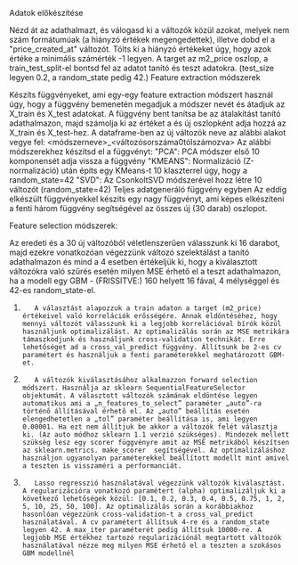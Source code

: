 Adatok előkészítése

Nézd át az adathalmazt, és válogasd ki a változók közül azokat, melyek nem szám formátumúak (a hiányzó értékek megengedettek), illetve dobd el a "price_created_at" változót.
Tölts ki a hiányzó értékeket úgy, hogy azok értéke a minimális számérték -1 legyen.
A target az m2_price oszlop, a train_test_split-el bontsd fel az adatot tanító és teszt adatokra. (test_size legyen 0.2, a random_state pedig 42.)
Feature extraction módszerek

Készíts függvényeket, ami egy-egy feature extraction módszert használ úgy, hogy a függvény bemenetén megadjuk a módszer nevét és átadjuk az X_train és X_test adatokat. A függvény bent tanítsa be az átalakítást tanító adathalmazon, majd számolja ki az értéket a és új oszlopként adja hozzá az X_train és X_test-hez. A dataframe-ben az új változók neve az alábbi alakot vegye fel: <módszerneve>_<változósorszáma0tólszámozva>
Az alábbi módszerekhez készítsd el a függvényt:
"PCA": PCA módszer első 10 komponensét adja vissza a függvény
"KMEANS": Normalizáció (Z-normalizáció) után építs egy KMeans-t 10 klaszterrel úgy, hogy a random_state=42
"SVD": Az CsonkoltSVD módszerével hozz létre 10 változót (random_state=42)
Teljes adatgeneráló függvény egyben
Az eddig elkészült függvényekkel készíts egy nagy függvényt, ami képes elkészíteni a fenti három függvény segítségével az összes új (30 darab) oszlopot. 

Feature selection módszerek:

Az eredeti és a 30 új változóból véletlenszerűen válasszunk ki 16 darabot, majd ezekre vonatkozóan végezzünk változó szelektálást a tanító adathalmazon és mind a 4 esetben értékeljük ki, hogy a kiválasztott változókra való szűrés esetén milyen MSE érhető el a teszt adathalmazon, ha a modell egy GBM - (FRISSITVE:) 160 helyett 16 fával, 4 mélységgel és 42-es random_state-el.

1.        A választást alapozzuk a train adaton a target (m2_price) értékeivel való korrelációk erősségére. Annak eldöntéséhez, hogy mennyi változót válasszunk ki a legjobb korrelációval bírók közül használjunk optimalizálást. Az optimalizálás során az MSE metrikára támaszkodjunk és használjunk cross-validation technikát. Erre lehetőséget ad a cross_val_predict függvény. Állítsunk be 2-es cv paramétert és használjuk a fenti paraméterekkel meghatározott GBM-et.

2.        A változók kiválasztásához alkalmazzon forward selection módszert. Használja az sklearn SequentialFeatureSelector objektumát. A választott változók számának eldöntése legyen automatikus ami a „n_features_to_select” paraméter „auto”-ra történő állításával érhető el. Az „auto” beállítás esetén elengedhetetlen a „tol” paraméter beállítása is, ami legyen 0.00001. Ha ezt nem állítjuk be akkor a változók felét választja ki. (Az auto módhoz sklearn 1.1 verzió szükséges). Mindezek mellett szükség lesz egy scorer függvényre amit az MSE metrikából készítsen az sklearn.metrics. make_scorer  segítségével. Az optimalizáláshoz használjon ugyanolyan paraméterekkel beállított modellt mint amivel a teszten is visszaméri a performanciát.

3.        Lasso regresszió használatával végezzünk változók kiválasztást. A regularizációra vonatkozó paramétert (alpha) optimalizáljuk ki a következő lehetőségek közül: [0.1, 0.2, 0.3, 0.4, 0.5, 0.75, 1, 2, 5, 10, 25, 50, 100]. Az optimalizálás során a korábbiakhoz hasonlóan végezzünk cross-validation-t a cross_val_predict használatával. A cv paramétert állítsuk 4-re és a random_state legyen 42. A max_iter paraméterét pedig állítsuk 10000-re. A legjobb MSE értékhez tartozó regularizációnál megtartott változók használatával nézze meg milyen MSE érhető el a teszten a szokásos GBM modellnél
